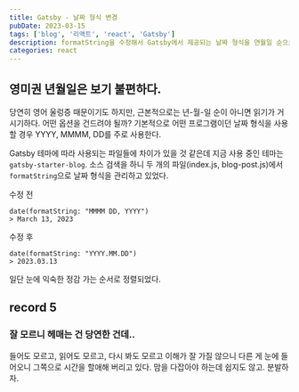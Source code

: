 ```yaml
---
title: Gatsby - 날짜 형식 변경
pubDate: 2023-03-15
tags: ['blog', '리액트', 'react', 'Gatsby']
description: formatString을 수정해서 Gatsby에서 제공되는 날짜 형식을 연월일 순으로 변경
categories: react
---
```


## 영미권 년월일은 보기 불편하다.

당연히 영어 울렁증 때문이기도 하지만, 근본적으로는 년-월-일 순이 아니면 읽기가 거시기하다. 어떤 옵션을 건드려야 될까? 기본적으로 어떤 프로그램이던 날짜 형식을 사용할 경우 YYYY, MMMM, DD를 주로 사용한다.

Gatsby 테마에 따라 사용되는 파일들에 차이가 있을 것 같은데 지금 사용 중인 테마는 `gatsby-starter-blog`. 소스 검색을 하니 두 개의 파일(index.js, blog-post.js)에서 `formatString`으로 날짜 형식을 관리하고 있었다.

수정 전

```
date(formatString: "MMMM DD, YYYY")
> March 13, 2023
```

수정 후

```
date(formatString: "YYYY.MM.DD")
> 2023.03.13
```

일단 눈에 익숙한 정감 가는 순서로 정렬되었다.

## record 5

### 잘 모르니 헤매는 건 당연한 건데..

들어도 모르고, 읽어도 모르고, 다시 봐도 모르고 이해가 잘 가질 않으니 다른 게 눈에 들어오니 그쪽으로 시간을 할애해 버리고 있다.
맘을 다잡아야 하는데 쉽지도 않고. 분발하자.
